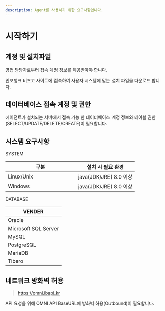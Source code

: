 ```yaml
---
description: Agent를 사용하기 위한 요구사항입니다.
---
```


# 시작하기

## 계정 및 설치파일

영업 담당자로부터 접속 계정 정보를 제공받아야 합니다.

인포뱅크 비즈고 사이트에 접속하여 사용자 시스템에 맞는 설치 파일을 다운로드 합니다.

## 데이터베이스 접속 계정 및 권한

에이전트가 설치되는 서버에서 접속 가능 한 데이터베이스 계정 정보와 테이블 권한(SELECT/UPDATE/DELETE/CREATE)이 필요합니다.

## 시스템 요구사항

SYSTEM

<table><thead><tr><th width="207">구분</th><th>설치 시 필요 환경</th></tr></thead><tbody><tr><td>Linux/Unix</td><td>java(JDK/JRE) 8.0 이상</td></tr><tr><td>Windows</td><td>java(JDK/JRE) 8.0 이상</td></tr></tbody></table>

DATABASE

| VENDER               |
| -------------------- |
| Oracle               |
| Microsoft SQL Server |
| MySQL                |
| PostgreSQL           |
| MariaDB              |
| Tibero               |

## 네트워크 방화벽 허용

> https://omni.ibapi.kr

API 요청을 위해 OMNI API BaseURL에 방화벽 허용(Outbound)이 필요합니다.
